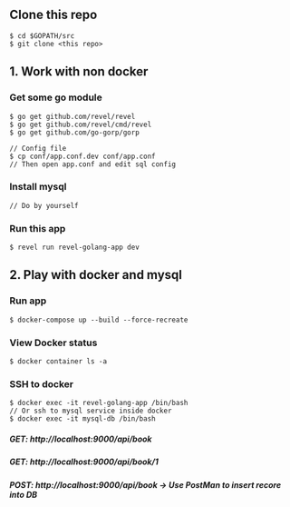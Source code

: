 
## Clone this repo

    $ cd $GOPATH/src
    $ git clone <this repo>

## 1. Work with non docker

### Get some go module

    $ go get github.com/revel/revel
    $ go get github.com/revel/cmd/revel
    $ go get github.com/go-gorp/gorp

    // Config file
    $ cp conf/app.conf.dev conf/app.conf
    // Then open app.conf and edit sql config

### Install mysql

    // Do by yourself

### Run this app

    $ revel run revel-golang-app dev

## 2. Play with docker and mysql

### Run app

    $ docker-compose up --build --force-recreate

### View Docker status

    $ docker container ls -a

### SSH to docker

    $ docker exec -it revel-golang-app /bin/bash
    // Or ssh to mysql service inside docker
    $ docker exec -it mysql-db /bin/bash

##### GET: http://localhost:9000/api/book
##### GET: http://localhost:9000/api/book/1
##### POST: http://localhost:9000/api/book -> Use PostMan to insert recore into DB